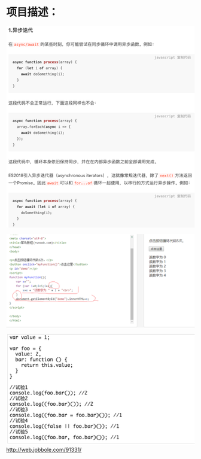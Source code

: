 # 项目描述：
![](.difficult_images/6d64db31.png)

![](.difficult_images/a456e932.png)

![](.difficult_images/8c67c4a1.png)
http://web.jobbole.com/91331/
